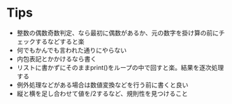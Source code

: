 # Tips
- 整数の偶数奇数判定、なら最初に偶数があるか、元の数字を掛け算の前にチェックするなどすると楽
- 何でもかんでも言われた通りにやらない
- 内包表記とかかけるなら書く
- リストに書かずにそのままprint()をループの中で回すと楽。結果を逐次処理する
- 例外処理などがある場合は数値変換などを行う前に書くと良い
- 縦と横を足し合わせて値を/2するなど、規則性を見つけること